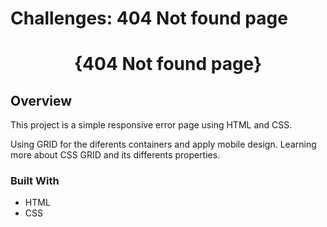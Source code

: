 # Challenges: 404 Not found page

<h1 align="center">{404 Not found page}</h1>

## Overview

This project is a simple responsive error page using HTML and CSS.

Using GRID for the diferents containers and apply mobile design.
Learning more about CSS GRID and its differents properties.

### Built With

- HTML
- CSS
